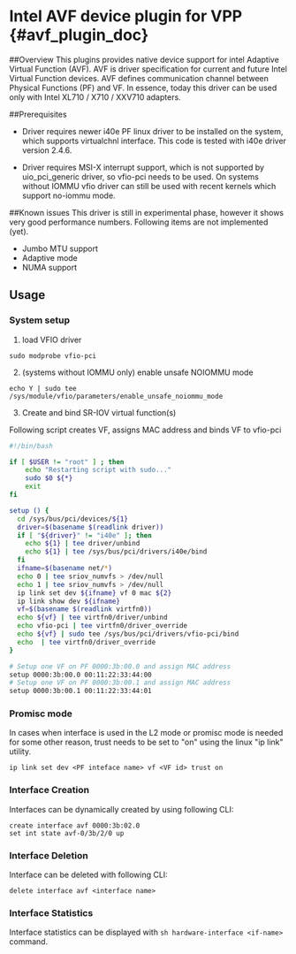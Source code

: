 # Intel AVF device plugin for VPP    {#avf_plugin_doc}

##Overview
This plugins provides native device support for intel Adaptive Virtual
Function (AVF). AVF is driver specification for current and future
Intel Virtual Function devices. AVF defines communication channel between
Physical Functions (PF) and VF.
In essence, today this driver can be used only with 
Intel XL710 / X710 / XXV710 adapters.

##Prerequisites
 * Driver requires newer i40e PF linux driver to be installed on the system,
which supports virtualchnl interface. This code is tested with i40e driver
version 2.4.6.

* Driver requires MSI-X interrupt support, which is not supported by
uio_pci_generic driver, so vfio-pci needs to be used. On systems without IOMMU
vfio driver can still be used with recent kernels which support no-iommu mode.

##Known issues
This driver is still in experimental phase, however it shows very good 
performance numbers. Following items are not implemented (yet).

* Jumbo MTU support
* Adaptive mode
* NUMA support

## Usage
### System setup

1. load VFIO driver
```
sudo modprobe vfio-pci
```

2. (systems without IOMMU only) enable unsafe NOIOMMU mode
```
echo Y | sudo tee /sys/module/vfio/parameters/enable_unsafe_noiommu_mode
```

3. Create and bind SR-IOV virtual function(s)

Following script creates VF, assigns MAC address and binds VF to vfio-pci
```bash
#!/bin/bash

if [ $USER != "root" ] ; then
	echo "Restarting script with sudo..."
	sudo $0 ${*}
	exit
fi

setup () {
  cd /sys/bus/pci/devices/${1}
  driver=$(basename $(readlink driver))
  if [ "${driver}" != "i40e" ]; then
    echo ${1} | tee driver/unbind
    echo ${1} | tee /sys/bus/pci/drivers/i40e/bind
  fi
  ifname=$(basename net/*)
  echo 0 | tee sriov_numvfs > /dev/null
  echo 1 | tee sriov_numvfs > /dev/null
  ip link set dev ${ifname} vf 0 mac ${2}
  ip link show dev ${ifname}
  vf=$(basename $(readlink virtfn0))
  echo ${vf} | tee virtfn0/driver/unbind
  echo vfio-pci | tee virtfn0/driver_override
  echo ${vf} | sudo tee /sys/bus/pci/drivers/vfio-pci/bind
  echo  | tee virtfn0/driver_override
}

# Setup one VF on PF 0000:3b:00.0 and assign MAC address
setup 0000:3b:00.0 00:11:22:33:44:00
# Setup one VF on PF 0000:3b:00.1 and assign MAC address
setup 0000:3b:00.1 00:11:22:33:44:01
```

### Promisc mode
In cases when interface is used in the L2 mode or promisc mode is needed for some other reason,
trust needs to be set to "on" using the linux "ip link" utility.
```
ip link set dev <PF inteface name> vf <VF id> trust on
```

### Interface Creation
Interfaces can be dynamically created by using following CLI:
```
create interface avf 0000:3b:02.0
set int state avf-0/3b/2/0 up
```

### Interface Deletion
Interface can be deleted with following CLI:
```
delete interface avf <interface name>
```

### Interface Statistics
Interface statistics can be displayed with `sh hardware-interface <if-name>`
command.

